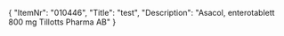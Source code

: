 {
  "ItemNr": "010446",
  "Title": "test",
  "Description": "Asacol, enterotablett 800 mg Tillotts Pharma AB"
}